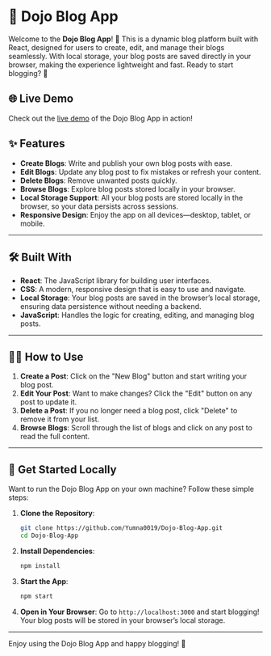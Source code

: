# 📝 Dojo Blog App

Welcome to the **Dojo Blog App**! 📝 This is a dynamic blog platform built with React, designed for users to create, edit, and manage their blogs seamlessly. With local storage, your blog posts are saved directly in your browser, making the experience lightweight and fast. Ready to start blogging? 🎉

## 🌐 Live Demo

Check out the [live demo](https://dojo-blog-app-react.netlify.app/) of the Dojo Blog App in action!

## ✨ Features

- **Create Blogs**: Write and publish your own blog posts with ease.
- **Edit Blogs**: Update any blog post to fix mistakes or refresh your content.
- **Delete Blogs**: Remove unwanted posts quickly.
- **Browse Blogs**: Explore blog posts stored locally in your browser.
- **Local Storage Support**: All your blog posts are stored locally in the browser, so your data persists across sessions.
- **Responsive Design**: Enjoy the app on all devices—desktop, tablet, or mobile.

---

## 🛠️ Built With

- **React**: The JavaScript library for building user interfaces.
- **CSS**: A modern, responsive design that is easy to use and navigate.
- **Local Storage**: Your blog posts are saved in the browser’s local storage, ensuring data persistence without needing a backend.
- **JavaScript**: Handles the logic for creating, editing, and managing blog posts.

---

## 🧑‍💻 How to Use

1. **Create a Post**: Click on the "New Blog" button and start writing your blog post.
2. **Edit Your Post**: Want to make changes? Click the "Edit" button on any post to update it.
3. **Delete a Post**: If you no longer need a blog post, click "Delete" to remove it from your list.
4. **Browse Blogs**: Scroll through the list of blogs and click on any post to read the full content.

---

## 🚀 Get Started Locally

Want to run the Dojo Blog App on your own machine? Follow these simple steps:

1. **Clone the Repository**:

   ```bash
   git clone https://github.com/Yumna0019/Dojo-Blog-App.git
   cd Dojo-Blog-App
   ```

2. **Install Dependencies**:

   ```bash
   npm install
   ```

3. **Start the App**:

   ```bash
   npm start
   ```

4. **Open in Your Browser**: Go to `http://localhost:3000` and start blogging! Your blog posts will be stored in your browser’s local storage.

---
Enjoy using the Dojo Blog App and happy blogging! 🎊
